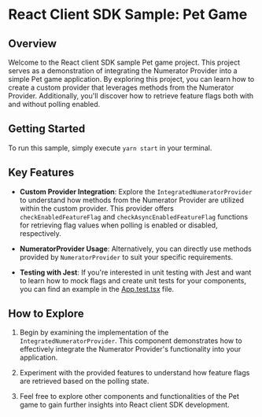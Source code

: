 # React Client SDK Sample: Pet Game

## Overview

Welcome to the React client SDK sample Pet game project. This project serves as a demonstration of integrating the Numerator Provider into a simple Pet game application. By exploring this project, you can learn how to create a custom provider that leverages methods from the Numerator Provider. Additionally, you'll discover how to retrieve feature flags both with and without polling enabled.

## Getting Started

To run this sample, simply execute `yarn start` in your terminal.

## Key Features

- **Custom Provider Integration**: Explore the `IntegratedNumeratorProvider` to understand how methods from the Numerator Provider are utilized within the custom provider. This provider offers `checkEnabledFeatureFlag` and `checkAsyncEnabledFeatureFlag` functions for retrieving flag values when polling is enabled or disabled, respectively.

- **NumeratorProvider Usage**: Alternatively, you can directly use methods provided by `NumeratorProvider` to suit your specific requirements.

- **Testing with Jest**: If you're interested in unit testing with Jest and want to learn how to mock flags and create unit tests for your components, you can find an example in the [App.test.tsx](./src/App.test.tsx) file.

## How to Explore

1. Begin by examining the implementation of the `IntegratedNumeratorProvider`. This component demonstrates how to effectively integrate the Numerator Provider's functionality into your application.

2. Experiment with the provided features to understand how feature flags are retrieved based on the polling state.

3. Feel free to explore other components and functionalities of the Pet game to gain further insights into React client SDK development.
